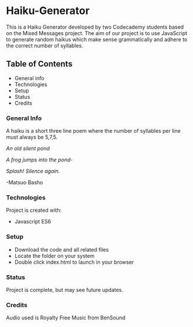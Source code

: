 # Haiku-Generator
This is a Haiku Generator developed by two Codecademy students based on the Mixed Messages project. The aim of our project is to use JavaScript to generate random haikus which make sense grammatically and adhere to the correct number of syllables.

## Table of Contents

- General info
- Technologies
- Setup
- Status
- Credits

### General Info
A haiku is a short three line poem where the number of syllables per line must always be 5,7,5.

*An old silent pond*

*A frog jumps into the pond-*

*Splash! Silence again.*

-Matsuo Basho

### Technologies
Project is created with: 
- Javascript ES6

### Setup
- Download the code and all related files
- Locate the folder on your system
- Double click index.html to launch in your browser

### Status
Project is complete, but may see future updates. 

### Credits
Audio used is Royalty Free Music from BenSound

